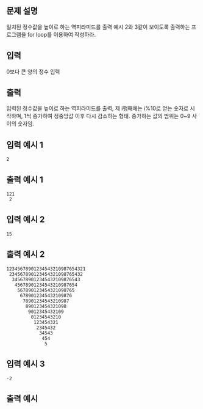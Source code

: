 ## 문제 설명
일치된 정수값을 높이로 하는 역피라미드를 출력 예시 2와 3같이 보이도록 출력하는 프로그램을 for loop를 이용하여 작성하라.

## 입력
0보다 큰 양의 정수 입력

## 출력
입력된 정수값을 높이로 하는 역피라미드를 출력, 제 i행째에는 i%10로 얻는 숫자로 시작하며, 1씩 증가하여 정중앙값 이후 다시 감소하는 형태. 증가하는 값의 범위는 0~9 사이의 숫자임.

## 입력 예시 1
```
2
```

## 출력 예시 1
```
121
 2
```

## 입력 예시 2
```
15
```

## 출력 예시 2
```
12345678901234543210987654321
 234567890123454321098765432 
  3456789012345432109876543  
   45678901234543210987654   
    567890123454321098765    
     6789012345432109876     
      78901234543210987      
       890123454321098       
        9012345432109        
         01234543210         
          123454321          
           2345432           
            34543            
             454             
              5
```

## 입력 예시 3
```
-2
```

## 출력 예시
```
```